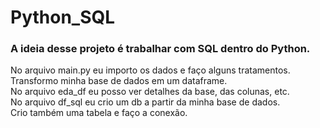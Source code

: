 # Python_SQL

### A ideia desse projeto é trabalhar com SQL dentro do Python.

No arquivo main.py eu importo os dados e faço alguns tratamentos.<br>
Transformo minha base de dados em um dataframe.<br>
No arquivo eda_df eu posso ver detalhes da base, das colunas, etc.<br>
No arquivo df_sql eu crio um db a partir da minha base de dados.<br>
Crio também uma tabela e faço a conexão.<br>
